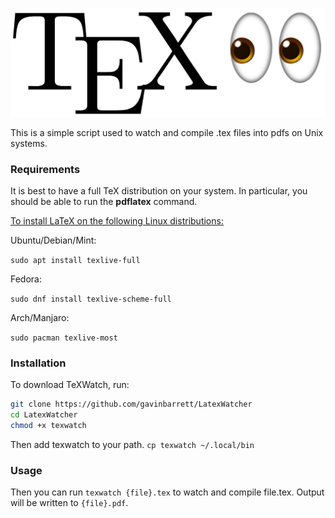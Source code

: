 <p align="center">
<img src="logo/TeXWatchLogo.png" width="550">
</p>

This is a simple script used to watch and compile .tex files into pdfs on Unix systems.

### **Requirements**

It is best to have a full TeX distribution on your system. In particular, you should be able to run the **pdflatex** command.

<u>To install LaTeX on the following Linux distributions:</u>

Ubuntu/Debian/Mint: 

`sudo apt install texlive-full`

Fedora: 

`sudo dnf install texlive-scheme-full`

Arch/Manjaro:

`sudo pacman texlive-most`

### **Installation**

To download TeXWatch, run:
```bash
git clone https://github.com/gavinbarrett/LatexWatcher
cd LatexWatcher
chmod +x texwatch
```

Then add texwatch to your path.
`cp texwatch ~/.local/bin`

### **Usage**

Then you can run `texwatch {file}.tex` to watch and compile file.tex.
Output will be written to `{file}.pdf`.
